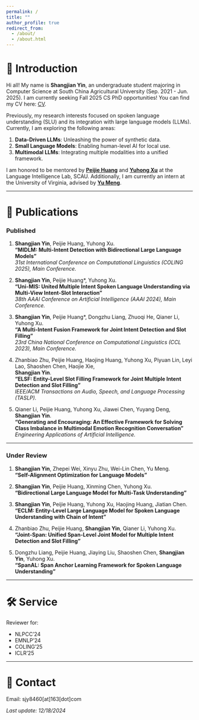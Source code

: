 ```yaml
---
permalink: /
title: ""
author_profile: true
redirect_from: 
  - /about/
  - /about.html
---
```


# 🌟 Introduction

Hi all! My name is **Shangjian Yin**, an undergraduate student majoring in Computer Science at South China Agricultural University (Sep. 2021 - Jun. 2025). I am currently seeking Fall 2025 CS PhD opportunities! You can find my CV here: [CV](../files/my_cv.pdf).

Previously, my research interests focused on spoken language understanding (SLU) and its integration with large language models (LLMs). Currently, I am exploring the following areas:

1. **Data-Driven LLMs**: Unleashing the power of synthetic data.  
2. **Small Language Models**: Enabling human-level AI for local use.  
3. **Multimodal LLMs**: Integrating multiple modalities into a unified framework.  

I am honored to be mentored by **[Peijie Huang](https://dblp.org/pid/24/1023.html)** and **[Yuhong Xu](https://www.researchgate.net/profile/Yuhong-Xu-5)** at the Language Intelligence Lab, SCAU. Additionally, I am currently an intern at the University of Virginia, advised by **[Yu Meng](https://yumeng5.github.io/)**.

---

# 📝 Publications  

### Published

1. **Shangjian Yin**, Peijie Huang, Yuhong Xu.  
   **“MIDLM: Multi-Intent Detection with Bidirectional Large Language Models”**  
   *31st International Conference on Computational Linguistics (COLING 2025), Main Conference.*

2. **Shangjian Yin**, Peijie Huang*, Yuhong Xu.  
   **“Uni-MIS: United Multiple Intent Spoken Language Understanding via Multi-View Intent-Slot Interaction”**  
   *38th AAAI Conference on Artificial Intelligence (AAAI 2024), Main Conference.*

3. **Shangjian Yin**, Peijie Huang*, Dongzhu Liang, Zhuoqi He, Qianer Li, Yuhong Xu.  
   **“A Multi-Intent Fusion Framework for Joint Intent Detection and Slot Filling”**  
   *23rd China National Conference on Computational Linguistics (CCL 2023), Main Conference.*

4. Zhanbiao Zhu, Peijie Huang, Haojing Huang, Yuhong Xu, Piyuan Lin, Leyi Lao, Shaoshen Chen, Haojie Xie,  
   **Shangjian Yin**.  
   **“ELSF: Entity-Level Slot Filling Framework for Joint Multiple Intent Detection and Slot Filling”**  
   *IEEE/ACM Transactions on Audio, Speech, and Language Processing (TASLP).*

5. Qianer Li, Peijie Huang, Yuhong Xu, Jiawei Chen, Yuyang Deng, **Shangjian Yin**.  
   **“Generating and Encouraging: An Effective Framework for Solving Class Imbalance in Multimodal Emotion Recognition Conversation”**  
   *Engineering Applications of Artificial Intelligence.*

---

### Under Review

1. **Shangjian Yin**, Zhepei Wei, Xinyu Zhu, Wei-Lin Chen, Yu Meng.  
   **“Self-Alignment Optimization for Language Models”**

2. **Shangjian Yin**, Peijie Huang, Xinming Chen, Yuhong Xu.  
   **“Bidirectional Large Language Model for Multi-Task Understanding”**

3. **Shangjian Yin**, Peijie Huang, Yuhong Xu, Haojing Huang, Jiatian Chen.  
   **“ECLM: Entity-Level Large Language Model for Spoken Language Understanding with Chain of Intent”**

4. Zhanbiao Zhu, Peijie Huang, **Shangjian Yin**, Qianer Li, Yuhong Xu.  
   **“Joint-Span: Unified Span-Level Joint Model for Multiple Intent Detection and Slot Filling”**

5. Dongzhu Liang, Peijie Huang, Jiaying Liu, Shaoshen Chen, **Shangjian Yin**, Yuhong Xu.  
   **“SpanAL: Span Anchor Learning Framework for Spoken Language Understanding”**

---

# 🛠️ Service  

Reviewer for:  
- NLPCC’24  
- EMNLP’24  
- COLING’25  
- ICLR’25  

---

# 📧 Contact  

Email: sjy8460[at]163[dot]com  

_Last update: 12/18/2024_
